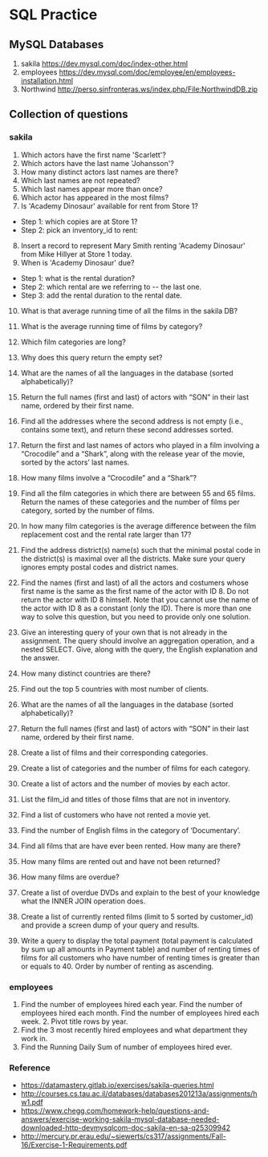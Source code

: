 # SQL Practice 


## MySQL Databases
1. sakila https://dev.mysql.com/doc/index-other.html
2. employees https://dev.mysql.com/doc/employee/en/employees-installation.html
3. Northwind http://perso.sinfronteras.ws/index.php/File:NorthwindDB.zip 


## Collection of questions

### sakila
1. Which actors have the first name 'Scarlett'?
2. Which actors have the last name 'Johansson'? 
3. How many distinct actors last names are there? 
4. Which last names are not repeated? 
5. Which last names appear more than once? 
6. Which actor has appeared in the most films? 
7. Is 'Academy Dinosaur' available for rent from Store 1? 
- Step 1: which copies are at Store 1? 
- Step 2: pick an inventory_id to rent: 
8. Insert a record to represent Mary Smith renting 'Academy Dinosaur' from Mike Hillyer at Store 1 today. 
9. When is 'Academy Dinosaur' due? 
- Step 1: what is the rental duration? 
- Step 2: which rental are we referring to -- the last one. 
- Step 3: add the rental duration to the rental date. 
10. What is that average running time of all the films in the sakila DB? 
11. What is the average running time of films by category? 
12. Which film categories are long? 
13. Why does this query return the empty set? 

1. What are the names of all the languages in the database (sorted alphabetically)? 
2. Return the full names (first and last) of actors with “SON” in their last name, ordered by their first name. 
3. Find all the addresses where the second address is not empty (i.e., contains some text), and return these second addresses sorted. 
4. Return the first and last names of actors who played in a film involving a “Crocodile” and a “Shark”, along with the release year of the movie, sorted by the actors’ last names. 
5. How many films involve a “Crocodile” and a “Shark”? 
6. Find all the film categories in which there are between 55 and 65 films. Return the names of these categories and the number of films per category, sorted by the number of films. 
7. In how many film categories is the average difference between the film replacement cost and the rental rate larger than 17? 
8. Find the address district(s) name(s) such that the minimal postal code in the district(s) is maximal over all the districts. Make sure your query ignores empty postal codes and district names. 
9. Find the names (first and last) of all the actors and costumers whose first name is the same as the first name of the actor with ID 8. Do not return the actor with ID 8 himself. Note that you cannot use the name of the actor with ID 8 as a constant (only the ID). There is more than one way to solve this question, but you need to provide only one solution. 
10. Give an interesting query of your own that is not already in the assignment. The query should involve an aggregation operation, and a nested SELECT. Give, along with the query, the English explanation and the answer. 

1. How many distinct countries are there? 
2. Find out the top 5 countries with most number of clients.  
3. What are the names of all the languages in the database (sorted alphabetically)?	
4. Return the full names (first and last) of actors with “SON” in their last name, ordered by their first name.	
5. Create a list of films and their corresponding categories. 
6. Create a list of categories and the number of films for each category. 
7. Create a list of actors and the number of movies by each actor.	
8. List the film_id and titles of those films that are not in inventory. 
9. Find a list of customers who have not rented a movie yet. 
10. Find the number of English films in the category of ‘Documentary’. 

1. Find all films that are have ever been rented. How many are there? 
2. How many films are rented out and have not been returned? 
3. How many films are overdue? 
4. Create a list of overdue DVDs and explain to the best of your knowledge what the INNER JOIN operation does. 
5. Create a list of currently rented films (limit to 5 sorted by customer_id) and provide a screen dump of your query and results. 
6. Write a query to display the total payment (total payment is calculated by sum up all amounts in Payment table) and number of renting times of films for all customers who have number of renting times is greater than or equals to 40. Order by number of renting as ascending.  


### employees
1. Find the number of employees hired each year. Find the number of employees hired each month. Find the number of employees hired each week. 2. Pivot title rows by year. 
3. Find the 3 most recently hired employees and what department they work in.
4. Find the Running Daily Sum of number of employees hired ever. 


### Reference 
- https://datamastery.gitlab.io/exercises/sakila-queries.html 
- http://courses.cs.tau.ac.il/databases/databases201213a/assignments/hw1.pdf 
- https://www.chegg.com/homework-help/questions-and-answers/exercise-working-sakila-mysql-database-needed-downloaded-http-devmysqlcom-doc-sakila-en-sa-q25309942 
- http://mercury.pr.erau.edu/~siewerts/cs317/assignments/Fall-16/Exercise-1-Requirements.pdf